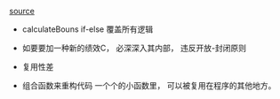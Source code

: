 [source](策略)

- calculateBouns   if-else 覆盖所有逻辑
- 如要要加一种新的绩效C， 必深深入其内部， 违反开放-封闭原则
- 复用性差

- 组合函数来重构代码
  一个个的小函数里， 可以被复用在程序的其他地方。 
